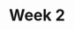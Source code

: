 ---
title: Week 2
weekNumber: 2
days:
- date: 2022-08-30
  events:
    ? '**Lecture 2**{: .label .label-lecture } [Pandas I](lecture/lec02)'
    : '[Ch. 6.1](https://www.textbook.ds100.org/ch/06/pandas_subsetting.html), [6.5](https://www.textbook.ds100.org/ch/06/pandas_other_reps.html)'
    ? 'Textbook: [Pandas Reference Table](https://www.textbook.ds100.org/ch/a04/ref_pandas.html)'
    ? 'Reference: [Pandas API Documentation](https://pandas.pydata.org/pandas-docs/stable/reference/index.html)'
    ? '**Discussion 1**{: .label .label-disc } [Prerequisite](https://drive.google.com/file/d/1u_YaVzDIybgvLw02VDIKdwUwVm42xYhw/view?usp=sharing)' 
    ? '**Lab 2**{: .label .label-lab } Pandas'
    : ''
- date: 2022-09-01
  events:
    ? '**Lecture 3**{: .label .label-lecture } Pandas II'
    : '[Ch. 6.2-6.4](https://www.textbook.ds100.org/ch/06/pandas_aggregating.html)'
    ? '**Quick Check 2**{: .label .label-survey } Quick Check 2'
    : ''
- date: 2022-09-02
  events:
    ? '**Lab 2**{: .label .label-lab } Pandas'
    ? '**Homework 2**{: .label .label-hw } Food Safety'
    : ''
---